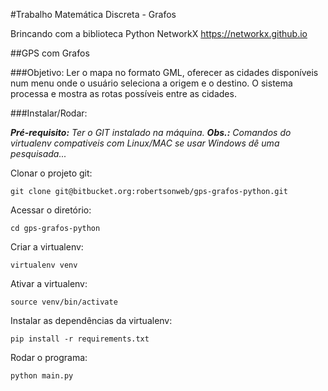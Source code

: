 #Trabalho Matemática Discreta - Grafos 

Brincando com a biblioteca Python NetworkX
https://networkx.github.io

##GPS com Grafos

###Objetivo:
Ler o mapa no formato GML, oferecer as cidades disponíveis num menu onde o usuário seleciona a origem e o destino. O sistema processa e mostra as rotas possíveis entre as cidades.


###Instalar/Rodar:

***Pré-requisito:** Ter o GIT instalado na máquina.*
***Obs.:** Comandos do virtualenv compativeis com Linux/MAC se usar Windows dê uma pesquisada...*

Clonar o projeto git:
```shell
git clone git@bitbucket.org:robertsonweb/gps-grafos-python.git
```

Acessar o diretório:
```shell
cd gps-grafos-python
```

Criar a virtualenv:
```shell
virtualenv venv
```

Ativar a virtualenv:
```shell
source venv/bin/activate
```

Instalar as dependências da virtualenv:
```shell
pip install -r requirements.txt
```

Rodar o programa:
```shell
python main.py
```